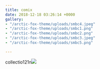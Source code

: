 ```yaml
---
title: comix
date: 2018-12-18 03:26:14 +0000
gallery:
- "/arctic-fox-theme/uploads/smbc4.jpeg"
- "/arctic-fox-theme/uploads/smbc1.png"
- "/arctic-fox-theme/uploads/smbc2.png"
- "/arctic-fox-theme/uploads/smbc3.jpeg"
- "/arctic-fox-theme/uploads/smbc5.png"

---
```

collectio121n![](/arctic-fox-theme/uploads/smbc5.png)